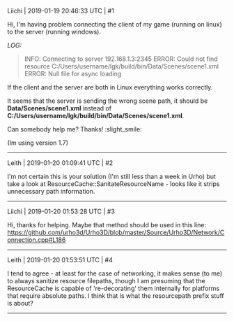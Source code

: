 Liichi | 2019-01-19 20:46:33 UTC | #1

Hi, I'm having problem connecting the client of my game (running on linux) to the server (running windows).

_LOG:_
> INFO: Connecting to server 192.168.1.3:2345
> ERROR: Could not find resource C:/Users/username/lgk/build/bin/Data/Scenes/scene1.xml
> ERROR: Null file for async loading

If the client and the server are both in Linux everything works correctly.

It seems that the server is sending the wrong scene path, it should be **Data/Scenes/scene1.xml** instead of **C:/Users/username/lgk/build/bin/Data/Scenes/scene1.xml**.

Can somebody help me? Thanks! :slight_smile:

(Im using version 1.7)

-------------------------

Leith | 2019-01-20 01:09:41 UTC | #2

I'm not certain this is your solution (I'm still less than a week in Urho) but take a look at ResourceCache::SanitateResourceName - looks like it strips unnecessary path information.

-------------------------

Liichi | 2019-01-20 01:53:28 UTC | #3

Hi, thanks for helping. Maybe that method should be used in this line:
 https://github.com/urho3d/Urho3D/blob/master/Source/Urho3D/Network/Connection.cpp#L186

-------------------------

Leith | 2019-01-20 01:53:51 UTC | #4

I tend to agree - at least for the case of networking, it makes sense (to me) to always sanitize resource filepaths, though I am presuming that the ResourceCache is capable of 're-decorating' them internally for platforms that require absolute paths. I think that is what the resourcepath prefix stuff is about?

-------------------------

